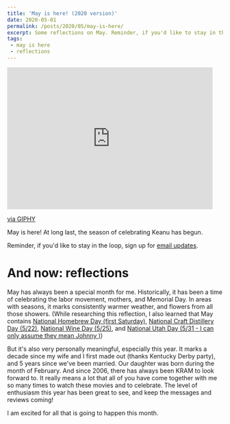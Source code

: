 ```yaml
---
title: 'May is here! (2020 version)'
date: 2020-05-01
permalink: /posts/2020/05/may-is-here/
excerpt: Some reflections on May. Reminder, if you'd like to stay in the loop, sign up for [email updates](https://forms.gle/UBCuFXWQwTuv5Dwf8).
tags:
 - may is here
 - reflections
---
```


<iframe src="https://giphy.com/embed/14fnBD3MQslIGc" width="480" height="332" frameBorder="0" class="giphy-embed" allowFullScreen></iframe><p><a href="https://giphy.com/gifs/okay-14fnBD3MQslIGc">via GIPHY</a></p>

May is here! At long last, the season of celebrating Keanu has begun.

Reminder, if you'd like to stay in the loop, sign up for [email updates](https://forms.gle/UBCuFXWQwTuv5Dwf8).

# And now: reflections
May has always been a special month for me. Historically, it has been a time of celebrating the labor movement, mothers, and Memorial Day. In areas with seasons, it marks consistently warmer weather, and flowers from all those showers.
(While researching this reflection, I also learned that May contains [National Homebrew Day (first Saturday)](https://nationaldaycalendar.com/national-homebrew-day-first-saturday-in-may/), [National Craft Distillery Day (5/22)](https://nationaldaycalendar.com/national-craft-distillery-day-may-22/), [National Wine Day (5/25)](https://nationaldaycalendar.com/days-2/national-wine-day-may-25/), and [National Utah Day (5/31 - I can only assume they mean Johnny )](https://nationaldaycalendar.com/national-utah-day-may-31/))

But it's also very personally meaningful, especially this year. It marks a decade since my wife and I first made out (thanks Kentucky Derby party), and 5 years since we've been married. Our daughter was born during the month of February. And since 2006, there has always been KRAM to look forward to. It really means a lot that all of you have come together with me so many times to watch these movies and to celebrate. The level of enthusiasm this year has been great to see, and keep the messages and reviews coming!

I am excited for all that is going to happen this month.
